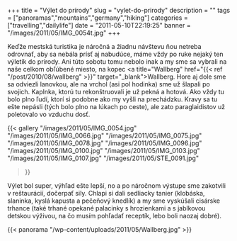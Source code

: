 +++
title = "Výlet do prírody"
slug = "vylet-do-prirody"
description = ""
tags = ["panoramas","mountains","germany","hiking"]
categories = ["travelling","dailylife"]
date = "2011-05-10T22:19:25"
banner = "/images/2011/05/IMG_0054t.jpg"
+++

Keďže mestská turistika je náročná a žiadnu návštevu ňou netreba odrovnať, aby sa nebála prísť aj
nabudúce, máme vždy po ruke nejaký ten výletík do prírody. Ani túto sobotu tomu nebolo inak a my sme sa vybrali na naše celkom obľúbené miesto, na kopec <a
title="Wallberg" href="{{< ref "/post/2010/08/wallberg" >}}" target="_blank">Wallberg</a>. Hore aj dole
sme sa odviezli lanovkou, ale na vrchol (asi pol hodinka) sme už šlapali po svojich. Kaplnka, ktorú
tu rekonštruovali je už pekná a hotová. Ako vždy tu bolo plno ľudí, ktorí si podobne ako my vyšli
na prechádzku. Kravy sa tu ešte nepásli (tých bolo plno na lúkach po ceste), ale zato
paraglaidistov už poletovalo vo vzduchu dosť.

{{< gallery
    "/images/2011/05/IMG_0054.jpg"
    "/images/2011/05/IMG_0066.jpg"
    "/images/2011/05/IMG_0075.jpg"
    "/images/2011/05/IMG_0078.jpg"
    "/images/2011/05/IMG_0096.jpg"
    "/images/2011/05/IMG_0100.jpg"
    "/images/2011/05/IMG_0103.jpg"
    "/images/2011/05/IMG_0107.jpg"
    "/images/2011/05/STE_0091.jpg"
>}}

Výlet bol super, výhľad ešte lepší, no a po náročnom výstupe sme zakotvili v reštaurácií, dočerpať
sily. Chlapi si dali sedliacky tanier (klobáska, slaninka, kyslá kapusta a pečeňový knedlík) a my
sme vyskúšali cisárske trhance (také trhané opekané palacinky s hrozienkami a s jablkovou detskou
výživou, na čo musím pohľadať receptík, lebo boli naozaj dobré).

{{< panorama "/wp-content/uploads/2011/05/Wallberg.jpg"  >}}
